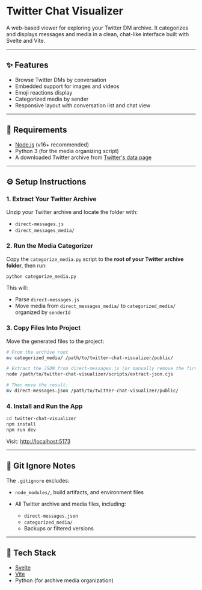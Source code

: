 # Twitter Chat Visualizer

A web-based viewer for exploring your Twitter DM archive. It categorizes and displays messages and media in a clean, chat-like interface built with Svelte and Vite.

---

## ✨ Features

* Browse Twitter DMs by conversation
* Embedded support for images and videos
* Emoji reactions display
* Categorized media by sender
* Responsive layout with conversation list and chat view

---

## 🧰 Requirements

* [Node.js](https://nodejs.org) (v16+ recommended)
* Python 3 (for the media organizing script)
* A downloaded Twitter archive from [Twitter's data page](https://twitter.com/settings/download_your_data)

---

## ⚙️ Setup Instructions

### 1. Extract Your Twitter Archive

Unzip your Twitter archive and locate the folder with:

* `direct-messages.js`
* `direct_messages_media/`

### 2. Run the Media Categorizer

Copy the `categorize_media.py` script to the **root of your Twitter archive folder**, then run:

```bash
python categorize_media.py
```

This will:

* Parse `direct-messages.js`
* Move media from `direct_messages_media/` to `categorized_media/` organized by `senderId`

### 3. Copy Files Into Project

Move the generated files to the project:

```bash
# From the archive root
mv categorized_media/ /path/to/twitter-chat-visualizer/public/

# Extract the JSON from direct-messages.js (or manually remove the first part of the first line until the equal sign)
node /path/to/twitter-chat-visualizer/scripts/extract-json.cjs

# Then move the result:
mv direct-messages.json /path/to/twitter-chat-visualizer/public/
```

### 4. Install and Run the App

```bash
cd twitter-chat-visualizer
npm install
npm run dev
```

Visit: [http://localhost:5173](http://localhost:5173)

---

## 🚫 Git Ignore Notes

The `.gitignore` excludes:

* `node_modules/`, build artifacts, and environment files
* All Twitter archive and media files, including:

  * `direct-messages.json`
  * `categorized_media/`
  * Backups or filtered versions

---

## 🚀 Tech Stack

* [Svelte](https://svelte.dev/)
* [Vite](https://vitejs.dev/)
* Python (for archive media organization)
